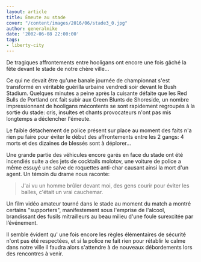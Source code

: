 ```yaml
---
layout: article
title: Émeute au stade
cover: "/content/images/2016/06/stade3_0.jpg"
author: generalmike
date: '2002-06-08 22:00:00'
tags:
- liberty-city
---
```


De tragiques affrontements entre hooligans ont encore une fois gâché la fête devant le stade de notre chère ville...

Ce qui ne devait être qu'une banale journée de championnat s'est transformé en véritable guérilla urbaine vendredi soir devant le Bush Stadium. Quelques minutes a peine après la cuisante défaite que les Red Bulls de Portland ont fait subir aux Green Blunts de Shoreside, un nombre impressionnant de hooligans mécontents se sont rapidement regroupés à la sortie du stade: cris, insultes et chants provocateurs n'ont pas mis longtemps a déclencher l'émeute.

Le faible détachement de police présent sur place au moment des faits n'a rien pu faire pour éviter le début des affrontements entre les 2 gangs: 4 morts et des dizaines de blessés sont à déplorer...

Une grande partie des véhicules encore garés en face du stade ont été incendiés suite a des jets de cocktails molotov, une voiture de police a même essuyé une salve de roquettes anti-char causant ainsi la mort d'un agent. Un témoin du drame nous raconte:

> J'ai vu un homme brûler devant moi, des gens courir pour éviter les balles, c'était un vrai cauchemar.

Un film vidéo amateur tourné dans le stade au moment du match a montré certains "supporters", manifestement sous l'emprise de l'alcool, brandissant des fusils mitrailleurs au beau milieu d'une foule surexcitée par l’événement.

Il semble évident qu' une fois encore les règles élémentaires de sécurité n'ont pas été respectées, et si la police ne fait rien pour rétablir le calme dans notre ville il faudra alors s'attendre à de nouveaux débordements lors des rencontres à venir.

<!--kg-card-end: markdown-->
